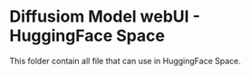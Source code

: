 # Diffusiom Model webUI - HuggingFace Space

This folder contain all file that can use in HuggingFace Space.
